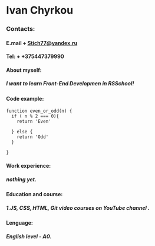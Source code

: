
# **Ivan Chyrkou**

### Contacts:
####  E.mail + Stich77@yandex.ru 

####  Tel: + +375447379990

####  About myself:
##### I want to learn Front-End Developmen in RSSchool!


#### **Code example:**
```
function even_or_odd(n) {
  if ( n % 2 === 0){
    return 'Even'

  } else {
    return 'Odd'
  }
  
}
```

####  Work experience:
##### *nothing yet.*


####  Education and course:
##### 1.JS, CSS, HTML, Git video courses on YouTube channel .


#### **Lenguage:**

##### English level - A0.



